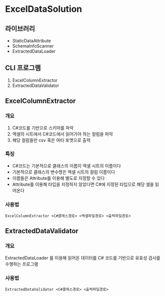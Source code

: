 # ExcelDataSolution

## 라이브러리
* StaticDataAttribute
* SchemaInfoScanner
* ExtractedDataLoader

## CLI 프로그램
1. ExcelColumnExtractor
2. ExtractedDataValidator

## ExcelColumnExtractor

### 개요

1. C#코드를 기반으로 스키마를 파악
2. 엑셀의 시트에서 C#코드에서 읽어가야 하는 컬럼을 파악
3. 해당 컬럼들만 csv 혹은 여타 포멧으로 출력

### 특징

* C#코드는 기본적으로 클래스의 이름이 엑셀 시트의 이름이다
* 기본적으로 클래스의 변수명은 엑셀 시트의 컬럼 이름이다
* 이름들은 Attribute를 이용해 별도로 지정할 수 있다
* Attribute를 이용해 타입을 지정하지 않았다면 C#에 지정된 타입으로 해당 셀을 읽어온다

### 사용법

```
ExcelColumnExtractor <C#클래스경로> <엑셀파일경로> <출력파일경로>
```


## ExtractedDataValidator

### 개요

ExtractedDataLoader 를 이용해 읽어온 데이터를 C# 코드를 기반으로 유효성 검사를 수행하는 프로그램

### 사용법

```
ExtractedDataValidator <C#클래스경로> <출력파일경로>
```
